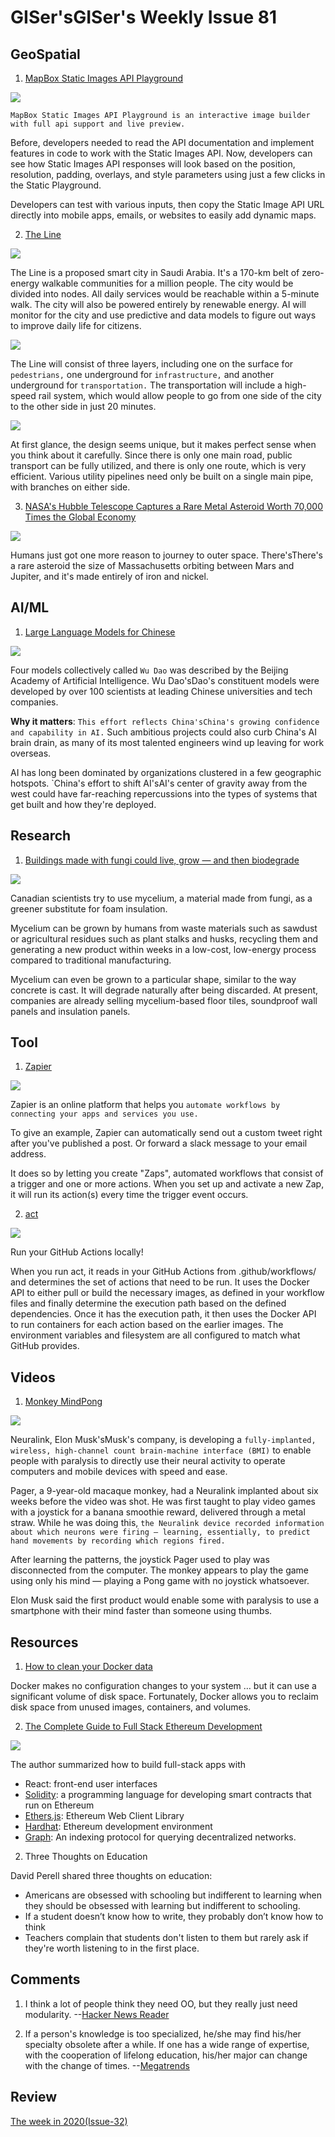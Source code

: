 # GISer'sGISer's Weekly Issue 81

## GeoSpatial

1. [MapBox Static Images API Playground](https://docs.mapbox.com/playground/static/)

![](https://assets.website-files.com/5f2a93fe880654a977c51043/6065d017ad1315f7422ae324_Static%20images%20playground_hero-p-2000.jpeg)

`MapBox Static Images API Playground is an interactive image builder with full api support and live preview.`

Before, developers needed to read the API documentation and implement features in code to work with the Static Images API. Now, developers can see how Static Images API responses will look based on the position, resolution, padding, overlays, and style parameters using just a few clicks in the Static Playground.

Developers can test with various inputs, then copy the Static Image API URL directly into mobile apps, emails, or websites to easily add dynamic maps.

2. [The Line](https://en.wikipedia.org/wiki/The_Line,_Saudi_Arabia)

![](https://images.adsttc.com.qtlcn.com/media/images/6005/0d89/63c0/1727/af00/0509/slideshow/1.jpg?1610943872)

The Line is a proposed smart city in Saudi Arabia. It's a 170-km belt of zero-energy walkable communities for a million people. The city would be divided into nodes. All daily services would be reachable within a 5-minute walk. The city will also be powered entirely by renewable energy. AI will monitor for the city and use predictive and data models to figure out ways to improve daily life for citizens.

![](https://images.adsttc.com.qtlcn.com/media/images/6005/0d7f/63c0/1727/af00/0507/slideshow/4.jpg?1610943865)

The Line will consist of three layers, including one on the surface for `pedestrians,` one underground for `infrastructure,` and another underground for `transportation.` The transportation will include a high-speed rail system, which would allow people to go from one side of the city to the other side in just 20 minutes.

![](https://images.adsttc.com.qtlcn.com/media/images/6005/0d71/63c0/1727/af00/0503/slideshow/5.jpg?1610943851)

At first glance, the design seems unique, but it makes perfect sense when you think about it carefully. Since there is only one main road, public transport can be fully utilized, and there is only one route, which is very efficient. Various utility pipelines need only be built on a single main pipe, with branches on either side.

3. [NASA's Hubble Telescope Captures a Rare Metal Asteroid Worth 70,000 Times the Global Economy](https://robbreport.com/lifestyle/news/rare-psyche-asteroid-worth-way-more-than-the-global-economy-1234577976/)

![](https://robbreport.com/wp-content/uploads/2020/10/Psyche-16-Asteroid-01.jpg?w=1000)

Humans just got one more reason to journey to outer space. There'sThere's a rare asteroid the size of Massachusetts orbiting between Mars and Jupiter, and it's made entirely of iron and nickel.

## AI/ML

1. [Large Language Models for Chinese](https://www.deeplearning.ai/the-batch/issue-87/)

![](https://info.deeplearning.ai/hubfs/Screen%20Shot%202021-04-06%20at%2010.01.49%20AM%20copy.png)

Four models collectively called `Wu Dao` was described by the Beijing Academy of Artificial Intelligence. Wu Dao'sDao's constituent models were developed by over 100 scientists at leading Chinese universities and tech companies.

**Why it matters**: `This effort reflects China'sChina's growing confidence and capability in AI.` Such ambitious projects could also curb China's AI brain drain, as many of its most talented engineers wind up leaving for work overseas.

AI has long been dominated by organizations clustered in a few geographic hotspots. `China's effort to shift AI'sAI's center of gravity away from the west could have far-reaching repercussions into the types of systems that get built and how they're deployed.

## Research

1. [Buildings made with fungi could live, grow — and then biodegrade](https://www.cbc.ca/news/technology/what-on-earth-mycelium-fungi-building-1.5963938)

![](https://i.cbc.ca/1.5963983.1616694335!/fileImage/httpImage/image.jpg_gen/derivatives/original_1180/mycelium-wall.jpg)

Canadian scientists try to use mycelium, a material made from fungi, as a greener substitute for foam insulation.

Mycelium can be grown by humans from waste materials such as sawdust or agricultural residues such as plant stalks and husks, recycling them and generating a new product within weeks in a low-cost, low-energy process compared to traditional manufacturing.

Mycelium can even be grown to a particular shape, similar to the way concrete is cast. It will degrade naturally after being discarded. At present, companies are already selling mycelium-based floor tiles, soundproof wall panels and insulation panels.

## Tool

1. [Zapier](https://zapier.com/app/dashboard)

![](https://www.idibu.com/wp-content/uploads/2017/12/zapier-integration.png)

Zapier is an online platform that helps you `automate workflows by connecting your apps and services you use.`

To give an example, Zapier can automatically send out a custom tweet right after you've published a post. Or forward a slack message to your email address.

It does so by letting you create "Zaps", automated workflows that consist of a trigger and one or more actions. When you set up and activate a new Zap, it will run its action(s) every time the trigger event occurs.

2. [act](https://github.com/nektos/act)

![](https://github.com/nektos/act/wiki/quickstart/act-quickstart-2.gif)

Run your GitHub Actions locally!

When you run act, it reads in your GitHub Actions from .github/workflows/ and determines the set of actions that need to be run. It uses the Docker API to either pull or build the necessary images, as defined in your workflow files and finally determine the execution path based on the defined dependencies. Once it has the execution path, it then uses the Docker API to run containers for each action based on the earlier images. The environment variables and filesystem are all configured to match what GitHub provides.

## Videos

1. [Monkey MindPong](https://youtu.be/LgJpYOTll8U)

![](https://camo.githubusercontent.com/a0968115dd486d25e1e621b609bde67929918dbdc66cbc32805a3ac7e5e942fc/68747470733a2f2f63646e2e6265656b6b612e636f6d2f626c6f67696d672f61737365742f3230323130342f6267323032313034313030312e676966)

Neuralink, Elon Musk'sMusk's company, is developing a `fully-implanted, wireless, high-channel count brain-machine interface (BMI)` to enable people with paralysis to directly use their neural activity to operate computers and mobile devices with speed and ease.

Pager, a 9-year-old macaque monkey, had a Neuralink implanted about six weeks before the video was shot. He was first taught to play video games with a joystick for a banana smoothie reward, delivered through a metal straw. While he was doing this, `the Neuralink device recorded information about which neurons were firing — learning, essentially, to predict hand movements by recording which regions fired.`

After learning the patterns, the joystick Pager used to play was disconnected from the computer. The monkey appears to play the game using only his mind — playing a Pong game with no joystick whatsoever.

Elon Musk said the first product would enable some with paralysis to use a smartphone with their mind faster than someone using thumbs.

## Resources

1. [How to clean your Docker data](https://dockerwebdev.com/tutorials/clean-up-docker/)

Docker makes no configuration changes to your system … but it can use a significant volume of disk space.
Fortunately, Docker allows you to reclaim disk space from unused images, containers, and volumes.

2. [The Complete Guide to Full Stack Ethereum Development](https://dev.to/dabit3/the-complete-guide-to-full-stack-ethereum-development-3j13)

![](https://res.cloudinary.com/practicaldev/image/fetch/s--J6E3hgSB--/c_imagga_scale,f_auto,fl_progressive,h_420,q_auto,w_1000/https://dev-to-uploads.s3.amazonaws.com/uploads/articles/fxq0yu3jd7qw35itdxii.jpg)

The author summarized how to build full-stack apps with

- React: front-end user interfaces
- [Solidity](https://soliditylang.org/): a programming language for developing smart contracts that run on Ethereum
- [Ethers.js](https://docs.ethers.io/): Ethereum Web Client Library
- [Hardhat](https://hardhat.org/): Ethereum development environment
- [Graph](https://thegraph.com/): An indexing protocol for querying decentralized networks.

2. Three Thoughts on Education​

David Perell shared three thoughts on education:

- Americans are obsessed with schooling but indifferent to learning when they should be obsessed with learning but indifferent to schooling.​
- If a student doesn’t know how to write, they probably don’t know how to think​
- Teachers complain that students don't listen to them but rarely ask if they're worth listening to in the first place.

## Comments

1.  I think a lot of people think they need OO, but they really just need modularity.
    --[Hacker News Reader](https://news.ycombinator.com/item?id=26588045)

2.  If a person's knowledge is too specialized, he/she may find his/her specialty obsolete after a while. If one has a wide range of expertise, with the cooperation of lifelong education, his/her major can change with the change of times.
    --[Megatrends](https://github.com/ruanyf/weekly/blob/master/docs/issue-154.md)

## Review

[The week in 2020(Issue-32)](https://github.com/lkcozy/weekly/blob/master/docs/2020/issue-32.md)
